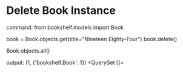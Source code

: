 
# Delete Book Instance
command:
from bookshelf.models import Book

book = Book.objects.get(title="Nineteen Eighty-Four")
book.delete()

Book.objects.all()

output:
(1, {'bookshelf.Book': 1})
<QuerySet []>